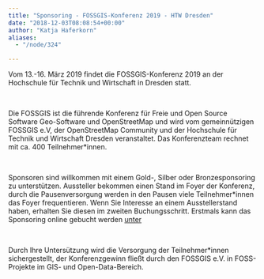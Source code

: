 ```yaml
---
title: "Sponsoring - FOSSGIS-Konferenz 2019 - HTW Dresden"
date: "2018-12-03T08:08:54+00:00"
author: "Katja Haferkorn"
aliases:
  - "/node/324"

---
```


<p>Vom 13.-16. März 2019 findet die FOSSGIS-Konferenz 2019 an der Hochschule für Technik und Wirtschaft in Dresden statt. </p><br>

<p>Die FOSSGIS ist die führende Konferenz für Freie und Open Source Software Geo-Software und OpenStreetMap und wird vom gemeinnützigen FOSSGIS e.V, der OpenStreetMap Community und der Hochschule für Technik und Wirtschaft Dresden veranstaltet. Das Konferenzteam rechnet mit ca. 400 Teilnehmer*innen. </p><br>

<p>Sponsoren sind willkommen mit einem Gold-, Silber oder Bronzesponsoring zu unterstützen.
Aussteller bekommen einen Stand im Foyer der Konferenz, durch die Pausenversorgung werden in den Pausen viele Teilnehmer*innen das Foyer frequentieren. Wenn Sie Interesse an einem Ausstellerstand haben, erhalten Sie diesen im zweiten Buchungsschritt. Erstmals kann das Sponsoring online gebucht werden <a href="https://pretix.eu/fossgis/2019/">unter</a></p><br>

<p>Durch Ihre Untersützung wird die Versorgung der Teilnehmer*innen sichergestellt, der Konferenzgewinn fließt durch den FOSSGIS e.V. in FOSS-Projekte im GIS- und Open-Data-Bereich.</p>
 

